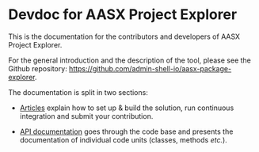 # Devdoc for AASX Project Explorer

This is the documentation for the contributors and developers of 
AASX Project Explorer.

For the general introduction and the description of the tool, please see the
Github repository: https://github.com/admin-shell-io/aasx-package-explorer.

The documentation is split in two sections:

* [Articles](articles/intro.md) explain how to set up & build the solution,
run continuous integration and submit your contribution.

* [API documentation](api/index.md) goes through the code base and presents 
  the documentation of individual code units (classes, methods *etc.*).
